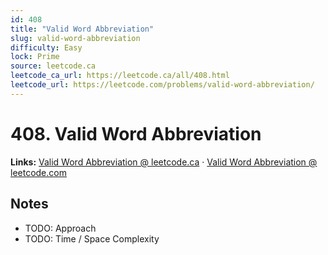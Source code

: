```yaml
--- 
id: 408
title: "Valid Word Abbreviation"
slug: valid-word-abbreviation
difficulty: Easy
lock: Prime
source: leetcode.ca
leetcode_ca_url: https://leetcode.ca/all/408.html
leetcode_url: https://leetcode.com/problems/valid-word-abbreviation/
---
```


# 408. Valid Word Abbreviation

**Links:** [Valid Word Abbreviation @ leetcode.ca](https://leetcode.ca/all/408.html) · [Valid Word Abbreviation @ leetcode.com](https://leetcode.com/problems/valid-word-abbreviation/)

## Notes
- TODO: Approach
- TODO: Time / Space Complexity
